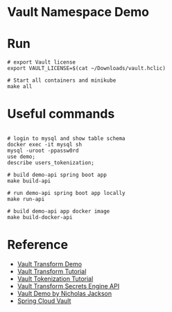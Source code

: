 # Vault Namespace Demo

# Run

```shell
# export Vault license
export VAULT_LICENSE=$(cat ~/Downloads/vault.hclic)     

# Start all containers and minikube
make all
```

# Useful commands
```shell

# login to mysql and show table schema
docker exec -it mysql sh
mysql -uroot -ppassw0rd
use demo;
describe users_tokenization;

# build demo-api spring boot app
make build-api

# run demo-api spring boot app locally
make run-api

# build demo-api app docker image
make build-docker-api
```

# Reference
- [Vault Transform Demo](https://github.com/tkaburagi/vault-transformation-demo/tree/master)
- [Vault Transform Tutorial](https://developer.hashicorp.com/vault/tutorials/adp/transform)
- [Vault Tokenization Tutorial](https://developer.hashicorp.com/vault/tutorials/adp/tokenization)
- [Vault Transform Secrets Engine API](https://developer.hashicorp.com/vault/api-docs/secret/transform#transform-secrets-engine-api)
- [Vault Demo by Nicholas Jackson](https://github.com/nicholasjackson/demo-vault)
- [Spring Cloud Vault](https://cloud.spring.io/spring-cloud-vault/reference/html/#_quick_start)